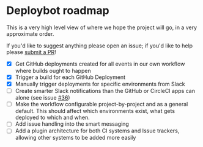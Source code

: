 # Deploybot roadmap

This is a very high level view of where we hope the project will go, in a very
approximate order.

If you'd like to suggest anything please open an issue; if you'd like to help
please [submit a PR](./CONTRIBUTING.md)!

- [x] Get GitHub deployments created for all events in our own workflow where
      builds ought to happen
- [x] Trigger a build for each GitHub Deployment
- [x] Manually trigger deployments for specific environments from Slack
- [ ] Create smarter Slack notifications than the GitHub or CircleCI apps can
      alone (see issue
      [#36](https://github.com/signal-noise/deploybot/issues/36))
- [ ] Make the workflow configurable project-by-project and as a general
      default. This should affect which environments exist, what gets deployed
      to which and when.
- [ ] Add issue handling into the smart messaging
- [ ] Add a plugin architecture for both CI systems and Issue trackers, allowing
      other systems to be added more easily
